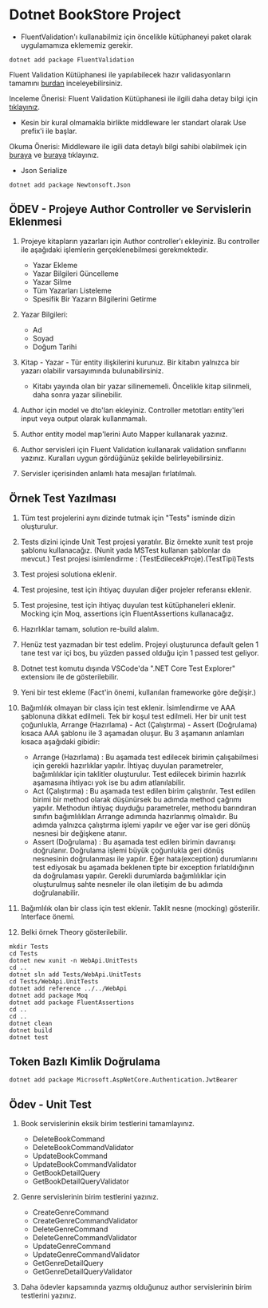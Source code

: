 # Dotnet BookStore Project

* FluentValidation'ı kullanabilmiz için öncelikle kütüphaneyi paket olarak uygulamamıza eklememiz gerekir.

```.NET CLI
dotnet add package FluentValidation
```

Fluent Validation Kütüphanesi ile yapılabilecek hazır validasyonların tamamını [burdan](https://docs.fluentvalidation.net/en/latest/built-in-validators.html) inceleyebilirsiniz.

Inceleme Önerisi: Fluent Validation Kütüphanesi ile ilgili daha detay bilgi için [tıklayınız](https://docs.fluentvalidation.net/en/latest/installation.html).

* Kesin bir kural olmamakla birlikte middleware ler standart olarak Use prefix'i ile başlar.

Okuma Önerisi: Middleware ile igili data detaylı bilgi sahibi olabilmek için [buraya](https://learn.microsoft.com/en-us/aspnet/core/fundamentals/middleware/?view=aspnetcore-5.0) ve [buraya](https://www.gencayyildiz.com/blog/asp-net-core-2de-middleware-yapisi-ve-kullanimi/) tıklayınız.

* Json Serialize

```.NET CLI
dotnet add package Newtonsoft.Json
```

## ÖDEV - Projeye Author Controller ve Servislerin Eklenmesi

1. Projeye kitapların yazarları için Author controller'ı ekleyiniz. Bu controller ile aşağıdaki işlemlerin gerçeklenebilmesi gerekmektedir.

    * Yazar Ekleme
    * Yazar Bilgileri Güncelleme
    * Yazar Silme
    * Tüm Yazarları Listeleme
    * Spesifik Bir Yazarın Bilgilerini Getirme

2. Yazar Bilgileri:

    * Ad
    * Soyad
    * Doğum Tarihi

3. Kitap - Yazar - Tür entity ilişkilerini kurunuz. Bir kitabın yalnızca bir yazarı olabilir varsayımında bulunabilirsiniz.

    * Kitabı yayında olan bir yazar silinememeli. Öncelikle kitap silinmeli, daha sonra yazar silinebilir.

4. Author için model ve dto'ları ekleyiniz. Controller metotları entity'leri input veya output olarak kullanmamalı.

5. Author entity model map'lerini Auto Mapper kullanarak yazınız.

6. Author servisleri için Fluent Validation kullanarak validation sınıflarını yazınız. Kuralları uygun gördüğünüz şekilde belirleyebilirsiniz.

7. Servisler içerisinden anlamlı hata mesajları fırlatılmalı.

## Örnek Test Yazılması

1. Tüm test projelerini aynı dizinde tutmak için "Tests" isminde dizin oluşturulur.
2. Tests dizini içinde Unit Test projesi yaratılır. Biz örnekte xunit test proje şablonu kullanacağız. (Nunit yada MSTest kullanan şablonlar da mevcut.) Test projesi isimlendirme : (TestEdilecekProje).(TestTipi)Tests
3. Test projesi solutiona eklenir.
4. Test projesine, test için ihtiyaç duyulan diğer projeler referansı eklenir.
5. Test projesine, test için ihtiyaç duyulan test kütüphaneleri eklenir. Mocking için Moq, assertions için FluentAssertions kullanacağız.
6. Hazırlıklar tamam, solution re-build alalım.
7. Henüz test yazmadan bir test edelim. Projeyi oluşturunca default gelen 1 tane test var içi boş, bu yüzden passed olduğu için 1 passed test geliyor.
8. Dotnet test komutu dışında VSCode'da ".NET Core Test Explorer" extensionı ile de gösterilebilir.
9. Yeni bir test ekleme (Fact'in önemi, kullanılan frameworke göre değişir.)
10. Bağımlılık olmayan bir class için test eklenir. İsimlendirme ve AAA şablonuna dikkat edilmeli. Tek bir koşul test edilmeli.
    Her bir unit test çoğunlukla, Arrange (Hazırlama) - Act (Çalıştırma) - Assert (Doğrulama) kısaca AAA şablonu ile 3 aşamadan oluşur. Bu 3 aşamanın anlamları kısaca aşağıdaki gibidir:

     * Arrange (Hazırlama) : Bu aşamada test edilecek birimin çalışabilmesi için gerekli hazırlıklar yapılır. İhtiyaç duyulan parametreler, bağımlılıklar için taklitler oluşturulur. Test edilecek birimin hazırlık aşamasına ihtiyacı yok ise bu adım atlanılabilir.
     * Act (Çalıştırma) : Bu aşamada test edilen birim çalıştırılır. Test edilen birimi bir method olarak düşünürsek bu adımda method çağrımı yapılır. Methodun ihtiyaç duyduğu parametreler, methodu barındıran sınıfın bağımlılıkları Arrange adımında hazırlanmış olmalıdır. Bu adımda yalnızca çalıştırma işlemi yapılır ve eğer var ise geri dönüş nesnesi bir değişkene atanır.
     * Assert (Doğrulama) : Bu aşamada test edilen birimin davranışı doğrulanır. Doğrulama işlemi büyük çoğunlukla geri dönüş nesnesinin doğrulanması ile yapılır. Eğer hata(exception) durumlarını test ediyosak bu aşamada beklenen tipte bir exception fırlatıldığının da doğrulaması yapılır. Gerekli durumlarda bağımlılıklar için oluşturulmuş sahte nesneler ile olan iletişim de bu adımda doğrulanabilir.

11. Bağımlılık olan bir class için test eklenir. Taklit nesne (mocking) gösterilir. Interface önemi.
12. Belki örnek Theory gösterilebilir.

```.NET CLI
mkdir Tests
cd Tests
dotnet new xunit -n WebApi.UnitTests
cd ..
dotnet sln add Tests/WebApi.UnitTests
cd Tests/WebApi.UnitTests
dotnet add reference ../../WebApi
dotnet add package Moq
dotnet add package FluentAssertions
cd ..
cd ..
dotnet clean
dotnet build
dotnet test
```

## Token Bazlı Kimlik Doğrulama

```.NETCLI
dotnet add package Microsoft.AspNetCore.Authentication.JwtBearer
```

## Ödev - Unit Test

1. Book servislerinin eksik birim testlerini tamamlayınız.

    * DeleteBookCommand
    * DeleteBookCommandValidator
    * UpdateBookCommand
    * UpdateBookCommandValidator
    * GetBookDetailQuery
    * GetBookDetailQueryValidator

2. Genre servislerinin birim testlerini yazınız.

    * CreateGenreCommand
    * CreateGenreCommandValidator
    * DeleteGenreCommand
    * DeleteGenreCommandValidator
    * UpdateGenreCommand
    * UpdateGenreCommandValidator
    * GetGenreDetailQuery
    * GetGenreDetailQueryValidator

3. Daha ödevler kapsamında yazmış olduğunuz author servislerinin birim testlerini yazınız.
